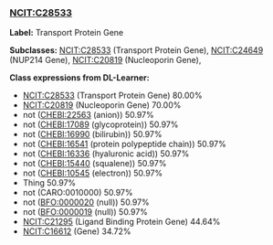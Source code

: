 
### [NCIT:C28533](http://purl.obolibrary.org/obo/NCIT_C28533)
**Label:** Transport Protein Gene

**Subclasses:** [NCIT:C28533](http://purl.obolibrary.org/obo/NCIT_C28533) (Transport Protein Gene), [NCIT:C24649](http://purl.obolibrary.org/obo/NCIT_C24649) (NUP214 Gene), [NCIT:C20819](http://purl.obolibrary.org/obo/NCIT_C20819) (Nucleoporin Gene), 

**Class expressions from DL-Learner:**

- [NCIT:C28533](http://purl.obolibrary.org/obo/NCIT_C28533) (Transport Protein Gene) 80.00%
- [NCIT:C20819](http://purl.obolibrary.org/obo/NCIT_C20819) (Nucleoporin Gene) 70.00%
- not ([CHEBI:22563](http://purl.obolibrary.org/obo/CHEBI_22563) (anion)) 50.97%
- not ([CHEBI:17089](http://purl.obolibrary.org/obo/CHEBI_17089) (glycoprotein)) 50.97%
- not ([CHEBI:16990](http://purl.obolibrary.org/obo/CHEBI_16990) (bilirubin)) 50.97%
- not ([CHEBI:16541](http://purl.obolibrary.org/obo/CHEBI_16541) (protein polypeptide chain)) 50.97%
- not ([CHEBI:16336](http://purl.obolibrary.org/obo/CHEBI_16336) (hyaluronic acid)) 50.97%
- not ([CHEBI:15440](http://purl.obolibrary.org/obo/CHEBI_15440) (squalene)) 50.97%
- not ([CHEBI:10545](http://purl.obolibrary.org/obo/CHEBI_10545) (electron)) 50.97%
- Thing 50.97%
- not (CARO:0010000) 50.97%
- not ([BFO:0000020](http://purl.obolibrary.org/obo/BFO_0000020) (null)) 50.97%
- not ([BFO:0000019](http://purl.obolibrary.org/obo/BFO_0000019) (null)) 50.97%
- [NCIT:C21295](http://purl.obolibrary.org/obo/NCIT_C21295) (Ligand Binding Protein Gene) 44.64%
- [NCIT:C16612](http://purl.obolibrary.org/obo/NCIT_C16612) (Gene) 34.72%


